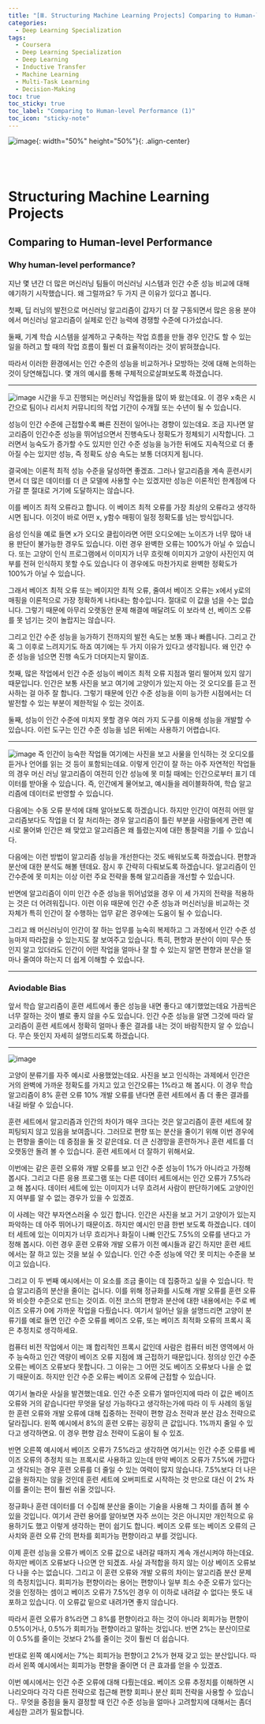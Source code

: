 ```yaml
---
title: "[Ⅲ. Structuring Machine Learning Projects] Comparing to Human-level Performance (1)"
categories:
  - Deep Learning Specialization
tags:
  - Coursera
  - Deep Learning Specialization
  - Deep Learning
  - Inductive Transfer
  - Machine Learning
  - Multi-Task Learning
  - Decision-Making
toc: true
toc_sticky: true
toc_label: "Comparing to Human-level Performance (1)"
toc_icon: "sticky-note"
---
```


![image](https://user-images.githubusercontent.com/55765292/179931579-167db454-5d9d-4e0d-a8fe-454770dc97a6.png){: width="50%" height="50%"}{: .align-center}

<br><br>

# Structuring Machine Learning Projects

## Comparing to Human-level Performance

### Why human-level performance?
지난 몇 년간 더 많은 머신러닝 팀들이 머신러닝 시스템과 인간 수준 성능 비교에 대해 얘기하기 시작했습니다. 왜 그럴까요? 두 가지 큰 이유가 있다고 봅니다.

첫째, 딥 러닝의 발전으로 머신러닝 알고리즘이 갑자기 더 잘 구동되면서 많은 응용 분야에서 머신러닝 알고리즘이 실제로 인간 능력에 경쟁할
수준에 다가섰습니다.

둘째, 기계 학습 시스템을 설계하고 구축하는 작업 흐름을 만들 경우 인간도 할 수 있는 일을 하려고 할 때의 작업 흐름이 훨씬 더 효율적이라는 것이 밝혀졌습니다.

따라서 이러한 환경에서는 인간 수준의 성능을 비교하거나 모방하는 것에 대해 논의하는 것이 당연해집니다. 몇 개의 예시를 통해 구체적으로살펴보도록 하겠습니다.

---

![image](https://user-images.githubusercontent.com/55765292/180896618-0c8c4449-2182-4286-b337-d0ac0321f441.png)
시간을 두고 진행되는 머신러닝 작업들을 많이 봐 왔는데요. 이 경우 x축은 시간으로 팀이나 리서치 커뮤니티의 작업 기간이 수개월 또는 수년이 될 수 있습니다.

성능이 인간 수준에 근접할수록 빠른 진전이 일어나는 경향이 있는데요. 조금 지나면 알고리즘이 인간수준 성능을 뛰어넘으면서 진행속도나 정확도가 정체되기 시작합니다. 그러면서 능숙도가 증가할 수도 있지만 인간 수준 성능을 능가한 뒤에도 지속적으로 더 좋아질 수는 있지만 성능, 즉 정확도 상승 속도는 보통 더뎌지게 됩니다.

결국에는 이론적 최적 성능 수준을 달성하면 좋겠죠. 그러나 알고리즘을 계속 훈련시키면서 더 많은 데이터를 더 큰 모델에 사용할 수는 있겠지만 성능은 이론적인 한계점에 다가갈 뿐 절대로 거기에 도달하지는 않습니다.

이를 베이즈 최적 오류라고 합니다. 이 베이즈 최적 오류를 가장 최상의 오류라고 생각하시면 됩니다. 이것이 바로 어떤 x, y함수 매핑이 일정 정확도를 넘는 방식입니다.

음성 인식을 예로 들면 x가 오디오 클립이라면 어떤 오디오에는 노이즈가 너무 많아 내용 판단이 불가능한 경우도 있습니다. 이런 경우 완벽한 오류는 100%가 아닐 수 있습니다. 또는 고양이 인식 프로그램에서 이미지가 너무 흐릿해 이미지가 고양이 사진인지 여부를 전혀 인식하지 못할 수도 있습니다 이 경우에도 마찬가지로 완벽한 정확도가 100%가 아닐 수 있습니다.

그래서 베이즈 최적 오류 또는 베이지안 최적 오류, 줄여서 베이즈 오류는 x에서 y로의 매핑을 이론적으로 가장 정확하게 나타내는 함수입니다. 절대로 이 값을 넘을 수는 없습니다. 그렇기 때문에 아무리 오랫동안 문제 해결에 매달려도 이 보라색 선, 베이즈 오류를 못 넘기는 것이 놀랍지는 않습니다.

그리고 인간 수준 성능을 능가하기 전까지의 발전 속도는 보통 꽤나 빠릅니다. 그리고 간혹 그 이후로 느려지기도 하죠 여기에는 두 가지 이유가 있다고 생각됩니다. 왜 인간 수준 성능을 넘으면 진행 속도가 더뎌지는지 말이죠.

첫째, 많은 작업에서 인간 수준 성능이 베이즈 최적 오류 지점과 멀리 떨어져 있지 않기 때문입니다. 인간은 보통 사진을 보고 여기에 고양이가 있는지 아는 것 오디오를 듣고 전사하는 걸 아주 잘 합니다. 그렇기 때문에 인간 수준 성능을 이미 능가한 시점에서는 더 발전할 수 있는 부분이 제한적일 수 있는 것이죠.

둘째, 성능이 인간 수준에 미치지 못할 경우 여러 가지 도구를 이용해 성능을 개발할 수 있습니다. 이런 도구는 인간 수준 성능을 넘은 뒤에는 사용하기 어렵습니다.

---

![image](https://user-images.githubusercontent.com/55765292/180896635-a487806b-83f6-452a-a40c-8814d117cf1e.png)
즉 인간이 능숙한 작업들 여기에는 사진을 보고 사물을 인식하는 것 오디오를 듣거나 언어를 읽는 것 등이 포함되는데요. 이렇게 인간이 잘 하는 아주 자연적인 작업들의 경우 머신 러닝 알고리즘이 여전히 인간 성능에 못 미칠 때에는 인간으로부터 표기 데이터를 받아올 수 있습니다. 즉, 인간에게 물어보고, 예시들을 레이블화하여, 학습 알고리즘에 데이터로 반영할 수 있습니다.

다음에는 수동 오류 분석에 대해 알아보도록 하겠습니다. 하지만 인간이 여전히 어떤 알고리즘보다도 작업을 더 잘 처리하는 경우 알고리즘이 틀린 부분을 사람들에게 관련 예시로 물어봐 인간은 왜 맞았고 알고리즘은 왜 틀렸는지에 대한 통찰력을 기를 수 있습니다.

다음에는 이런 방법이 알고리즘 성능을 개선한다는 것도 배워보도록 하겠습니다. 편향과 분산에 대한 분석도 해볼 텐데요. 잠시 후 간략히 다뤄보도록 하겠습니다. 알고리즘이 인간수준에 못 미치는 이상 이런 주요 전략을 통해 알고리즘을 개선할 수 있습니다.

반면에 알고리즘이 이미 인간 수준 성능을 뛰어넘었을 경우 이 세 가지의 전략을 적용하는 것은 더 어려워집니다. 이런 이유 때문에 인간 수준 성능과 머신러닝을 비교하는 것 자체가 특히 인간이 잘 수행하는 업무 같은 경우에는 도움이 될 수 있습니다.

그리고 왜 머신러닝이 인간이 잘 하는 업무를 능숙히 복제하고 그 과정에서 인간 수준 성능마저 따라잡을 수 있는지도 잘 보여주고 있습니다. 특히, 편향과 분산이 이미 무슨 뜻인지 알고 있더라도 인간이 어떤 작업을 얼마나 잘 할 수 있는지 알면 편향과 분산을 얼마나 줄여야 하는지
더 쉽게 이해할 수 있습니다.

---

### Aviodable Bias
앞서 학습 알고리즘이 훈련 세트에서 좋은 성능을 내면 좋다고 얘기했었는데요 가끔씩은 너무 잘하는 것이 별로 좋지 않을 수도 있습니다. 인간 수준 성능을 알면 그것에 따라 알고리즘이 훈련 세트에서 정확히 얼마나 좋은 결과를 내는 것이 바람직한지 알 수 있습니다. 무슨 뜻인지 자세히 설명드리도록 하겠습니다.

---

![image](https://user-images.githubusercontent.com/55765292/180900096-4f1a717b-e434-429a-8a7c-b11923d72cc0.png)

고양이 분류기를 자주 예시로 사용했었는데요. 사진을 보고 인식하는 과제에서 인간은 거의 완벽에 가까운 정확도를 가지고 있고 인간오류는 1%라고 해 봅시다. 이 경우 학습 알고리즘이 8% 훈련 오류 10% 개발 오류를 낸다면 훈련 세트에서 좀 더 좋은 결과를 내길 바랄 수 있습니다.

훈련 세트에서 알고리즘과 인간의 차이가 매우 크다는 것은 알고리즘이 훈련 세트에 잘 피팅되지 않고 있음을 보여줍니다. 그러므로 편향 또는 분산을 줄이기 위해 이번 경우에는 편향을 줄이는 데 중점을 둘 것 같은데요. 더 큰 신경망을 훈련하거나 훈련 세트를 더 오랫동안 돌려 볼 수 있습니다. 훈련 세트에서 더 잘하기 위해서요.

이번에는 같은 훈련 오류와 개발 오류를 보고 인간 수준 성능이 1%가 아니라고 가정해 봅시다. 그리고 다른 응용 프로그램 또는 다른 데이터 세트에서는 인간 오류가 7.5%라고 해 봅시다. 데이터 세트에 있는 이미지가 너무 흐려서 사람이 판단하기에도 고양이인지 여부를 알 수 없는 경우가 있을 수 있겠죠.

이 사례는 약간 부자연스러울 수 있긴 합니다. 인간은 사진을 보고 거기 고양이가 있는지 파악하는 데 아주 뛰어나기 때문이죠. 하지만 예시인 만큼 한번 보도록 하겠습니다. 데이터 세트에 있는 이미지가 너무 흐리거나 화질이 나빠 인간도 7.5%의 오류를 낸다고 가정해 봅시다. 이런 경우 훈련 오류와 개발 오류가 이전 예시들과 같긴 하지만 훈련 세트에서는 잘 하고 있는 것을 보실 수 있습니다. 인간 수준 성능에 약간 못 미치는 수준을 보이고 있습니다.

그리고 이 두 번째 예시에서는 이 요소를 조금 줄이는 데 집중하고 싶을 수 있습니다. 학습 알고리즘의 분산을 줄이는 겁니다. 이를 위해 정규화를 시도해 개발 오류를 훈련 오류와 비슷한 수준으로 만드는 것이죠. 이전 코스의 편향과 분산에 대한 내용에서는 주로 베이즈 오류가 0에 가까운 작업을 다뤘습니다. 여기서 일어난 일을 설명드리면 고양이 분류기를 예로 들면 인간 수준 오류를 베이즈 오류, 또는 베이즈 최적화 오류의 프록시 혹은 추정치로 생각하세요.

컴퓨터 비전 작업에서 이는 꽤 합리적인 프록시 값인데 사람은 컴퓨터 비전 영역에서 아주 능숙하고 인간 역량이 베이즈 오류 지점에 꽤 근접하기 때문입니다. 정의상 인간 수준 오류는 베이즈 오류보다 못합니다. 그 이유는 그 어떤 것도 베이즈 오류보다 나을 순 없기 때문이죠. 하지만 인간 수준 오류는 베이즈 오류에 근접할 수 있습니다.

여기서 놀라운 사실을 발견했는데요. 인간 수준 오류가 얼마인지에 따라 이 값은 베이즈 오류와 거의 같습니다만 무엇을 달성 가능하다고 생각하는가에 따라 이 두 사례의 동일한 훈련 오류와 개발 오류에 대해 집중하는 전략이 편향 감소 전략과 분산 감소 전략으로 달라집니다. 왼쪽 예시에서 8%의 훈련 오류는 굉장히 큰 값입니다. 1%까지 줄일 수 있다고 생각하면요. 이 경우 편향 감소 전략이 도움이 될 수 있죠.

반면 오른쪽 예시에서 베이즈 오류가 7.5%라고 생각하면 여기서는 인간 수준 오류를 베이즈 오류의 추정치 또는 프록시로 사용하고 있는데 만약 베이즈 오류가 7.5%에 가깝다고 생각되는 경우 훈련 오류를 더 줄일 수 있는 여력이 많지 않습니다. 7.5%보다 더 나은 값을 원하지는 않을 것인데 훈련 세트에 오버피트로 시작하는 것 만으로 대신 이 2% 차이를 줄이는 편이 훨씬 쉬울 것입니다.

정규화나 훈련 데이터를 더 수집해 분산을 줄이는 기술을 사용해 그 차이를 좁혀 볼 수 있을 것입니다. 여기서 관련 용어를 알아보면 자주 쓰이는 것은 아니지만 개인적으로 유용하기도 했고
이렇게 생각하는 편이 쉽기도 합니다. 베이즈 오류 또는 베이즈 오류의 근사치와 훈련 오류 간의 편차를 회피가능 편향이라고 부를 것입니다.

이제 훈련 성능을 오류가 베이즈 오류 값으로 내려갈 때까지 계속 개선시켜야 하는데요. 하지만 베이즈 오류보다 나으면 안 되겠죠. 사실 과적합을 하지 않는 이상 베이즈 오류보다 나을 수는 없습니다. 그리고 이 훈련 오류와 개발 오류의 차이는 알고리즘 분산 문제의 측정치입니다. 회피가능 편향이라는 용어는 편향이나 일부 최소 수준 오류가 있다는 것을 인정하는 셈이고 베이즈 오류가 7.5%인 경우 이 이하로 내려갈 수 없다는 뜻도 내포하고 있습니다. 이 오류값 밑으로 내려가면 좋지 않습니다.

따라서 훈련 오류가 8%라면 그 8%를 편향이라고 하는 것이 아니라 회피가능 편향이 0.5%이거나, 0.5%가 회피가능 편향이라고 말하는 것입니다. 반면 2%는 분산이므로 이 0.5%를 줄이는 것보다
2%를 줄이는 것이 훨씬 더 쉽습니다.

반대로 왼쪽 예시에서는 7%는 회피가능 편향이고 2%가 현재 갖고 있는 분산입니다. 따라서 왼쪽 예시에서는 회피가능 편향을 줄이면 더 큰 효과를 얻을 수 있겠죠.

이번 예시에서는 인간 수준 오류에 대해 다뤘는데요. 베이즈 오류 추정치를 이해하면 시나리오마다 각각 다른 전략으로 접근해 편향 회피나 분산 회피 전략을 사용할 수 있습니다.. 무엇을 중점을 둘지 결정할 때 인간 수준 성능을 얼마나 고려할지에 대해서는 좀더 세심한 고려가 필요합니다.
